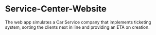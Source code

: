 # Service-Center-Website
 The web app simulates a Car Service company that implements ticketing system, sorting the clients next in line and providing an ETA on creation.
